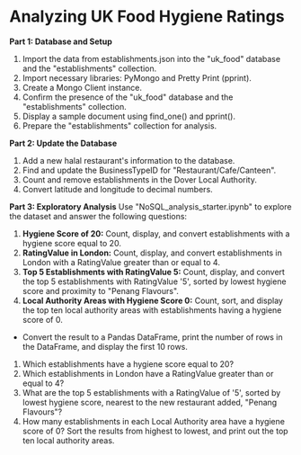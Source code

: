 # **Analyzing UK Food Hygiene Ratings**

**Part 1: Database and Setup**
1. Import the data from establishments.json into the "uk_food" database and the "establishments" collection. 
2. Import necessary libraries: PyMongo and Pretty Print (pprint).
3. Create a Mongo Client instance.
4. Confirm the presence of the "uk_food" database and the "establishments" collection.
5. Display a sample document using find_one() and pprint().
6. Prepare the "establishments" collection for analysis.

**Part 2: Update the Database**
1. Add a new halal restaurant's information to the database.
2. Find and update the BusinessTypeID for "Restaurant/Cafe/Canteen".
3. Count and remove establishments in the Dover Local Authority.
4. Convert latitude and longitude to decimal numbers.

**Part 3: Exploratory Analysis**
Use "NoSQL_analysis_starter.ipynb" to explore the dataset and answer the following questions:

1. **Hygiene Score of 20:** Count, display, and convert establishments with a hygiene score equal to 20.
2. **RatingValue in London:** Count, display, and convert establishments in London with a RatingValue greater than or equal to 4.
3. **Top 5 Establishments with RatingValue 5:** Count, display, and convert the top 5 establishments with RatingValue '5', sorted by lowest hygiene score and proximity to "Penang Flavours".
4. **Local Authority Areas with Hygiene Score 0:** Count, sort, and display the top ten local authority areas with establishments having a hygiene score of 0.
- Convert the result to a Pandas DataFrame, print the number of rows in the DataFrame, and display the first 10 rows.
1. Which establishments have a hygiene score equal to 20?
2. Which establishments in London have a RatingValue greater than or equal to 4?
3. What are the top 5 establishments with a RatingValue of '5', sorted by lowest hygiene score, nearest to the new restaurant added, "Penang Flavours"?
4. How many establishments in each Local Authority area have a hygiene score of 0? Sort the results from highest to lowest, and print out the top ten local authority areas.
